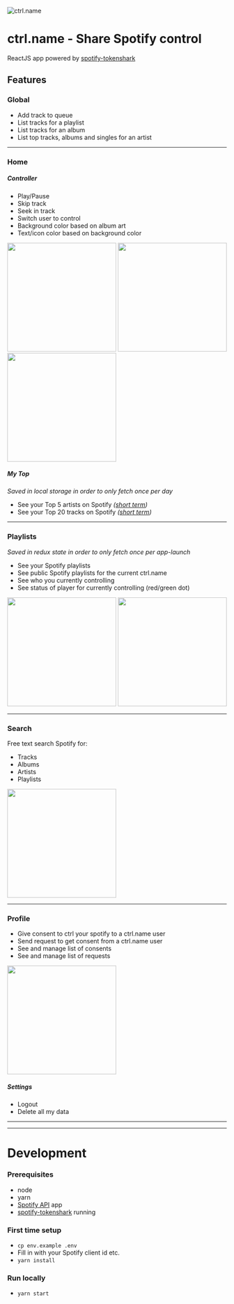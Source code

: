 ![ctrl.name](/public/share_img.jpg?raw=true "ctrl.name")
# ctrl.name - Share Spotify control
ReactJS app powered by [spotify-tokenshark](https://github.com/oskaremilsson/spotify-tokenshark)

## Features
### Global
* Add track to queue
* List tracks for a playlist
* List tracks for an album
* List top tracks, albums and singles for an artist

---

### Home
##### Controller
* Play/Pause
* Skip track
* Seek in track
* Switch user to control
* Background color based on album art
* Text/icon color based on background color

<img src="/public/screenshots/home.jpg?raw=true" width="250"> <img src="/public/screenshots/home_switch_ctrl.jpg?raw=true" width="250"> <img src="/public/screenshots/home_currentMe.jpg?raw=true" width="250">

##### My Top
_Saved in local storage in order to only fetch once per day_
* See your Top 5 artists on Spotify _([short term](https://developer.spotify.com/documentation/web-api/reference-beta/#category-personalization))_
* See your Top 20 tracks on Spotify _([short term](https://developer.spotify.com/documentation/web-api/reference-beta/#category-personalization))_
---
### Playlists
_Saved in redux state in order to only fetch once per app-launch_
* See your Spotify playlists
* See public Spotify playlists for the current ctrl.name
* See who you currently controlling
* See status of player for currently controlling (red/green dot)

<img src="/public/screenshots/playlists.jpg?raw=true" width="250"> <img src="/public/screenshots/playlist_queued.jpg?raw=true" width="250">

---
### Search
Free text search Spotify for:
* Tracks
* Albums
* Artists
* Playlists

<img src="/public/screenshots/search.jpg?raw=true" width="250">

---
### Profile
* Give consent to ctrl your spotify to a ctrl.name user
* Send request to get consent from a ctrl.name user
* See and manage list of consents
* See and manage list of requests

<img src="/public/screenshots/profile.jpg?raw=true" width="250">

##### Settings
* Logout
* Delete all my data

---
---

# Development

### Prerequisites
* node
* yarn
* [Spotify API](https://developer.spotify.com/) app
* [spotify-tokenshark](https://github.com/oskaremilsson/spotify-tokenshark) running

### First time setup
* `cp env.example .env`
* Fill in with your Spotify client id etc.
* `yarn install`

### Run locally
* `yarn start`
